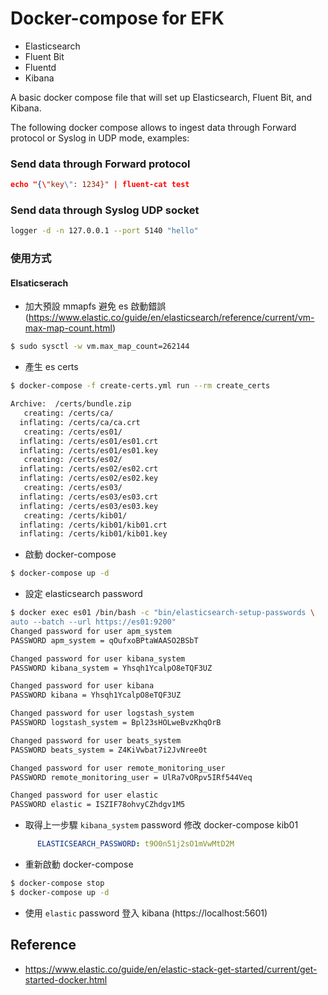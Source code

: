 # Docker-compose for EFK 
- Elasticsearch
- Fluent Bit
- Fluentd
- Kibana

A basic docker compose file that will set up Elasticsearch, Fluent Bit, and Kibana.

The following docker compose allows to ingest data through Forward protocol or Syslog in UDP mode, examples:

### Send data through Forward protocol

```json
echo "{\"key\": 1234}" | fluent-cat test
```

### Send data through Syslog UDP socket

```bash
logger -d -n 127.0.0.1 --port 5140 "hello"
```

### 使用方式

#### Elsaticserach
- 加大預設 mmapfs 避免 es 啟動錯誤 (https://www.elastic.co/guide/en/elasticsearch/reference/current/vm-max-map-count.html)
```bash
$ sudo sysctl -w vm.max_map_count=262144
```

- 產生 es certs
```bash
$ docker-compose -f create-certs.yml run --rm create_certs

Archive:  /certs/bundle.zip
   creating: /certs/ca/
  inflating: /certs/ca/ca.crt        
   creating: /certs/es01/
  inflating: /certs/es01/es01.crt    
  inflating: /certs/es01/es01.key    
   creating: /certs/es02/
  inflating: /certs/es02/es02.crt    
  inflating: /certs/es02/es02.key    
   creating: /certs/es03/
  inflating: /certs/es03/es03.crt    
  inflating: /certs/es03/es03.key    
   creating: /certs/kib01/
  inflating: /certs/kib01/kib01.crt  
  inflating: /certs/kib01/kib01.key  
```

- 啟動 docker-compose
```bash
$ docker-compose up -d
```

- 設定 elasticsearch password
```bash
$ docker exec es01 /bin/bash -c "bin/elasticsearch-setup-passwords \
auto --batch --url https://es01:9200"
Changed password for user apm_system
PASSWORD apm_system = qOufxoBPtaWAASO2BSbT

Changed password for user kibana_system
PASSWORD kibana_system = Yhsqh1YcalpO8eTQF3UZ

Changed password for user kibana
PASSWORD kibana = Yhsqh1YcalpO8eTQF3UZ

Changed password for user logstash_system
PASSWORD logstash_system = Bpl23sHOLweBvzKhqOrB

Changed password for user beats_system
PASSWORD beats_system = Z4KiVwbat7i2JvNree0t

Changed password for user remote_monitoring_user
PASSWORD remote_monitoring_user = UlRa7vORpv5IRf544Veq

Changed password for user elastic
PASSWORD elastic = ISZIF78ohvyCZhdgv1M5
```

- 取得上一步驟 `kibana_system` password 修改 docker-compose kib01
```yaml
      ELASTICSEARCH_PASSWORD: t9O0n51j2sO1mVwMtD2M
```

- 重新啟動 docker-compose
```bash
$ docker-compose stop
$ docker-compose up -d
```

- 使用 `elastic` password 登入 kibana (https://localhost:5601)

## Reference
- https://www.elastic.co/guide/en/elastic-stack-get-started/current/get-started-docker.html
